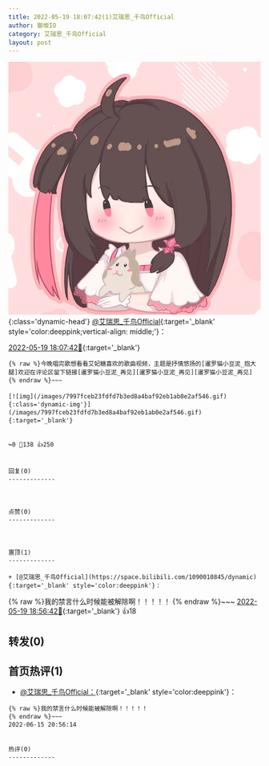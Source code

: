 ```yaml
---
title: 2022-05-19 18:07:42(1)艾瑞思_千鸟Official
author: 御坂IO
category: 艾瑞思_千鸟Official
layout: post
---
```


![img](/images/7e08840c56f251de28bdf766b647bd5fe9a5d50a.jpg){:class='dynamic-head'}
[@艾瑞思_千鸟Official](https://space.bilibili.com/1090010845/dynamic){:target='_blank' style='color:deeppink;vertical-align: middle;'}：

[2022-05-19 18:07:42🔗](https://t.bilibili.com/661925164120801284){:target='_blank'}

~~~
{% raw %}今晚唱完歌想看看艾妃糖喜欢的歌曲视频，主题是抒情悠扬的[暹罗猫小豆泥_抱大腿]欢迎在评论区留下链接[暹罗猫小豆泥_再见][暹罗猫小豆泥_再见][暹罗猫小豆泥_再见]
{% endraw %}~~~

[![img](/images/7997fceb23fdfd7b3ed8a4baf92eb1ab0e2af546.gif){:class='dynamic-img'}](/images/7997fceb23fdfd7b3ed8a4baf92eb1ab0e2af546.gif){:target='_blank'}


↪️0 💬138 👍250


回复(0)
-------------



点赞(0)
-------------



置顶(1)
-------------

+ [@艾瑞思_千鸟Official](https://space.bilibili.com/1090010845/dynamic){:target='_blank' style='color:deeppink'}：
~~~
{% raw %}我的禁言什么时候能被解除啊！！！！！
{% endraw %}~~~
[2022-05-19 18:56:42🔗](https://t.bilibili.com/661925164120801284#reply113567830672){:target='_blank'} 👍18


转发(0)
-------------



首页热评(1)
-------------

+ [@艾瑞思_千鸟Official：](https://space.bilibili.com/1090010845/dynamic){:target='_blank' style='color:deeppink'}：
~~~
{% raw %}我的禁言什么时候能被解除啊！！！！！
{% endraw %}~~~
2022-06-15 20:56:14


热评(0)
-------------



